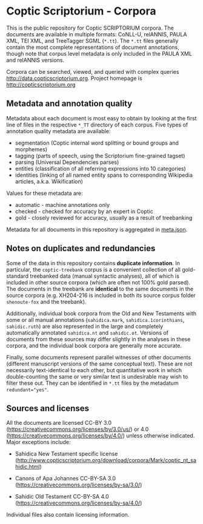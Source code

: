 # Coptic Scriptorium - Corpora

This is the public repository for Coptic SCRIPTORIUM corpora.  The documents are available in multiple formats: CoNLL-U, relANNIS, PAULA XML, TEI XML, and TreeTagger SGML (`*.tt`). The `*.tt` files generally contain the most complete representations of document annotations, though note that corpus level metadata is only included in the PAULA XML and relANNIS versions.

Corpora can be searched, viewed, and queried with complex queries http://data.copticscriptorium.org.  Project homepage is http://copticscriptorium.org

## Metadata and annotation quality

Metadata about each document is most easy to obtain by looking at the first line of files in the respective `*_TT` directory of each corpus. Five types of annotation quality metadata are available:

  * segmentation (Coptic internal word splitting or bound groups and morphemes)
  * tagging (parts of speech, using the Scriptorium fine-grained tagset)
  * parsing (Universal Dependencies parses)
  * entities (classification of all referring expressions into 10 categories)
  * identities (linking of all named entity spans to corresponding Wikipedia articles, a.k.a. Wikification)

Values for these metadata are:

  * automatic - machine annotations only 
  * checked - checked for accuracy by an expert in Coptic
  * gold - closely reviewed for accuracy, usually as a result of treebanking

Metadata for all documents in this repository is aggregated in [meta.json](meta.json).

## Notes on duplicates and redundancies

Some of the data in this repository contains **duplicate information**. In particular, the `coptic-treebank` corpus is a convenient collection of all gold-standard treebanked data (manual syntactic analyses), all of which is included in other source corpora (which are often not 100% gold parsed). The documents in the treebank are **identical** to the same documents in the source corpora (e.g. XH204-216 is included in both its source corpus folder `shenoute-fox` and the treebank).

Additionally, individual book corpora from the Old and New Testaments with some or all manual annotations (`sahidica.mark`, `sahidica.1corinthians`, `sahidic.ruth`) are also represented in the large and completely automatically annotated `sahidica.nt` and `sahidic.ot`. Versions of documents from these sources may differ slightly in the analyses in these corpora, and the individual book corpora are generally more accurate.

Finally, some documents represent parallel witnesses of other documents (different manuscript versions of the same conceptual text). These are not necessarily text-identical to each other, but quantitative work in which double-counting the same or very similar text is undesirable may wish to filter these out. They can be identified in `*.tt` files by the metadatum `redundant="yes"`.

## Sources and licenses 

All the documents are licensed CC-BY 3.0 (https://creativecommons.org/licenses/by/3.0/us/) or 4.0 (https://creativecommons.org/licenses/by/4.0/) unless otherwise indicated.  Major exceptions include:

-  Sahidica New Testament specific license (http://www.copticscriptorium.org/download/corpora/Mark/coptic_nt_sahidic.html)

-  Canons of Apa Johannes CC-BY-SA 3.0 (https://creativecommons.org/licenses/by-sa/3.0/)

-  Sahidic Old Testament CC-BY-SA 4.0 (https://creativecommons.org/licenses/by-sa/4.0/)

Individual files also contain licensing information.
